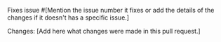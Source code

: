 Fixes issue #[Mention the issue number it fixes or add the details of the changes if it doesn't has a specific issue.]

Changes: [Add here what changes were made in this pull request.]

